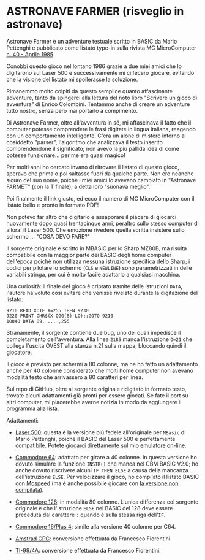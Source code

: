 # ASTRONAVE FARMER (risveglio in astronave)

Astronave Farmer è un adventure testuale scritto in BASIC da Mario Pettenghi
e pubblicato come listato type-in sulla rivista MC MicroComputer [n. 40 - Aprile 1985](http://www.digitanto.it/mc-online/PDF/Articoli/040_160_163_0.pdf).

Conobbi questo gioco nel lontano 1986 grazie a due miei amici che lo digitarono sul 
Laser 500 e successivamente mi ci fecero giocare, evitando che la visione del listato 
mi spoilerasse la soluzione. 

Rimanemmo molto colpiti da questo semplice quanto affascinante adventure, tanto da 
spingerci alla lettura del noto libro "Scrivere un gioco di avventura" di Enrico 
Colombini. Tentammo anche di creare un adventure tutto nostro, senza però mai 
portarlo a compimento.

Di Astronave Farmer, oltre all'avventura in sé, mi affascinava il fatto che il computer
potesse comprendere le frasi digitate in lingua italiana, reagendo con un comportamento 
intelligente. C'era un alone di mistero intorno al cosiddetto "parser", l'algoritmo
che analizzava il testo inserito comprendendone il significato; non avevo la 
più pallida idea di come potesse funzionare... per me era quasi magico!

Per molti anni ho cercato invano di ritrovare il listato di questo gioco, speravo che 
prima o poi saltasse fuori da qualche parte. Non ero neanche sicuro del suo nome, poichè 
i miei amici lo avevano cambiato in "Astronave FARMET" (con la T finale); a detta 
loro "suonava meglio". 

Poi finalmente il link giusto, ed ecco il numero di MC MicroComputer con il listato 
bello e pronto in formato PDF!

Non potevo far altro che digitarlo e assaporare il piacere di giocarci nuovamente 
dopo quasi trentacinque anni, peraltro sullo stesso computer di allora: il Laser 500. Che emozione
rivedere quella scritta insistere sullo schermo ... "COSA DEVO FARE?"

Il sorgente originale è scritto in MBASIC per lo Sharp MZ80B, ma risulta compatibile
con la maggior parte dei BASIC degli home computer dell'epoca poichè non utilizza 
nessuna istruzione specifica dello Sharp; i codici per pilotare lo schermo (`CLS` e 
`NEWLINE`) sono parametrizzati in delle variabili stringa, per cui è molto facile 
adattarlo a qualsiasi macchina.

Una curiosità: il finale del gioco è criptato tramite delle istruzioni `DATA`, l'autore
ha voluto così evitare che venisse rivelato durante la digitazione del listato:
```
9210 READ X:IF X=255 THEN 9230
9220 PRINT CHR$(X-OGG(8)-LO);:GOTO 9210
10040 DATA 89, ... ,255
```

Stranamente, il sorgente contiene due bug, uno dei quali impedisce il completamento
dell'avventura. Alla linea `2185` manca l'istruzione `O=21` che collega l'uscita
OVEST alla stanza n.21 sulla mappa, bloccando quindi il giocatore. 

Il gioco è previsto per schermi a 80 colonne, ma ne ho fatto un adattamento anche
per 40 colonne considerato che molti home computer non avevano modalità testo 
che arrivassero a 80 caratteri per linea. 

Sul repo di GitHub, oltre al sorgente originale ridigitato in formato testo, 
trovate alcuni adattamenti già pronti per essere giocati. Se fate il port su altri 
computer, mi piacerebbe averne notizia in modo da aggiungere il programma alla lista.

Adattamenti:

- [Laser 500](astronave_farmer.laser500.bin): questa è la versione più fedele all'originale per `MBasic` 
di Mario Pettenghi, poichè il BASIC del Laser 500 è perfettamente compatibile.
Potete giocarci direttamente sul mio [emulatore on-line](https://nippur72.github.io/laser500emu/?load=astronave_farmer.bin).

- [Commodore 64](astronave_farmer.c64.mospeed.prg): adattato per girare a 40 colonne.
In questa versione ho dovuto simulare la funzione `INSTR()` che manca nel
CBM BASIC V2.0; ho anche dovuto riscrivere alcuni `IF THEN ELSE` a causa della mancanza
dell'istruzione `ELSE`. Per velocizzare il gioco, ho compilato il listato BASIC
con [Mospeed](https://github.com/EgonOlsen71/basicv2) (ma è anche possibile giocare
con [la versione non compilata](astronave_farmer.c64.prg)).

- [Commodore 128](astronave_farmer.c128.prg): in modalità 80 colonne. L'unica differenza col sorgente 
originale è che l'istruzione `ELSE` nel BASIC del 128 deve essere preceduta dal 
carattere `:` quando è sulla stessa riga dell'`IF`.

- [Commodore 16/Plus 4](astronave_farmer.c16.prg): simile alla versione 40 colonne per C64.

- [Amstrad CPC](astronave_farmer.amstrad.dsk): conversione effettuata da Francesco Fiorentini.

- [TI-99/4A](astronave_farmer.ti994a.dsk): conversione effettuata da Francesco Fiorentini.


